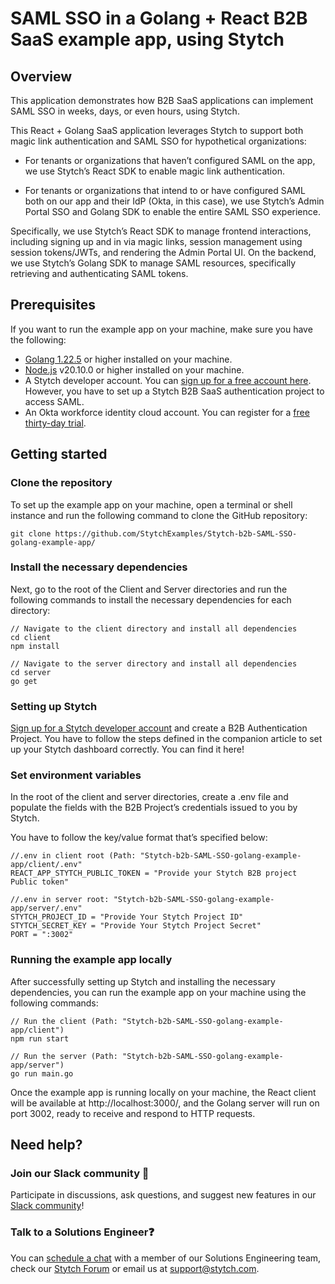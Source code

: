 # SAML SSO in a Golang + React B2B SaaS example app, using Stytch
## Overview
This application demonstrates how B2B SaaS applications can implement SAML SSO in weeks, days, or even hours, using Stytch.

This React + Golang SaaS application leverages Stytch to support both magic link authentication and SAML SSO for hypothetical organizations:
- For tenants or organizations that haven’t configured SAML on the app, we use Stytch’s React SDK to enable magic link authentication.
* For tenants or organizations that intend to or have configured SAML both on our app and their IdP (Okta, in this case), we use Stytch’s Admin Portal SSO and Golang SDK to enable the entire SAML SSO experience.

Specifically, we use Stytch’s React SDK to manage frontend interactions, including signing up and in via magic links, session management using session tokens/JWTs, and rendering the Admin Portal UI. On the backend, we use Stytch’s Golang SDK to manage SAML resources, specifically retrieving and authenticating SAML tokens.
## Prerequisites
If you want to run the example app on your machine, make sure you have the following:
- [Golang 1.22.5](https://go.dev/doc/install) or higher installed on your machine.
- [Node.js](http://Node.js) v20.10.0 or higher installed on your machine.
- A Stytch developer account. You can [sign up for a free account here](https://stytch.com/dashboard/start-now). However, you have to set up a Stytch B2B SaaS authentication project to access SAML.
- An Okta workforce identity cloud account. You can register for a [free thirty-day trial](https://www.okta.com/free-trial/).
## Getting started
### Clone the repository
To set up the example app on your machine, open a terminal or shell instance and run the following command to clone the GitHub repository:
```
git clone https://github.com/StytchExamples/Stytch-b2b-SAML-SSO-golang-example-app/
```
### Install the necessary dependencies
Next, go to the root of the Client and Server directories and run the following commands to install the necessary dependencies for each directory:
```
// Navigate to the client directory and install all dependencies
cd client
npm install

// Navigate to the server directory and install all dependencies
cd server
go get
```
### Setting up Stytch
[Sign up for a Stytch developer account](https://stytch.com/dashboard/start-now) and create a B2B Authentication Project. You have to follow the steps defined in the companion article to set up your Stytch dashboard correctly. You can find it here!
### Set environment variables
In the root of the client and server directories, create a .env file and populate the fields with the B2B Project’s credentials issued to you by Stytch.

You have to follow the key/value format that’s specified below:
```
//.env in client root (Path: "Stytch-b2b-SAML-SSO-golang-example-app/client/.env"
REACT_APP_STYTCH_PUBLIC_TOKEN = "Provide your Stytch B2B project Public token"

//.env in server root: "Stytch-b2b-SAML-SSO-golang-example-app/server/.env"
STYTCH_PROJECT_ID = "Provide Your Stytch Project ID"
STYTCH_SECRET_KEY = "Provide Your Stytch Project Secret"
PORT = ":3002"
```
### Running the example app locally
After successfully setting up Stytch and installing the necessary dependencies, you can run the example app on your machine using the following commands:
```
// Run the client (Path: "Stytch-b2b-SAML-SSO-golang-example-app/client")
npm run start

// Run the server (Path: "Stytch-b2b-SAML-SSO-golang-example-app/server")
go run main.go
```
Once the example app is running locally on your machine, the React client will be available at http://localhost:3000/, and the Golang server will run on port 3002, ready to receive and respond to HTTP requests.
## Need help?
### Join our Slack community 💬 
Participate in discussions, ask questions, and suggest new features in our [Slack community](https://stytch.slack.com/join/shared_invite/zt-nil4wo92-jApJ9Cl32cJbEd9esKkvyg#/shared-invite/email)!

### Talk to a Solutions Engineer❓ 
You can [schedule a chat](https://stytch.com/contact) with a member of our Solutions Engineering team, check our [Stytch Forum](https://forum.stytch.com/) or email us at support@stytch.com.